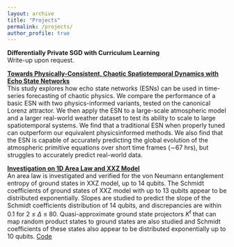 ```yaml
---
layout: archive
title: "Projects"
permalink: /projects/
author_profile: true
---
```


**Differentially Private SGD with Curriculum Learning**\
Write-up upon request.

[**Towards Physically-Consistent, Chaotic Spatiotemporal Dynamics with Echo State Networks**](http://ceur-ws.org/Vol-2964/article_199.pdf)\
This study explores how echo state networks (ESNs) can be used in time-series forecasting of chaotic physics. We compare the performance of a basic ESN with two physics-informed variants, tested on the canonical Lorenz attractor. We then apply the ESN to a large-scale atmospheric model and a larger real-world weather dataset to test its ability to scale to large spatiotemporal systems. We find that a traditional ESN when properly tuned can outperform our equivalent physicsinformed methods. We also find that the ESN is capable of accurately predicting the global evolution of the atmospheric primitive equations over short time frames (∼67 hrs), but struggles to accurately predict real-world data.

[**Investigation on 1D Area Law and XXZ Model**](./_projects/My_Final_College_Paper.pdf)\
An area law is investigated and verified for the von Neumann entanglement entropy of ground states in XXZ model, up to 14 qubits. The Schmidt coefficients of ground states of XXZ model with up to 13 qubits appear to be distributed exponentially. Slopes are studied to predict the slope of the Schmidt coefficients distribution of 14 qubits, and discrepancies are within 0.1 for 2 ≤ $\Delta$ ≤ 80. Quasi-approximate ground state projectors $K^t$ that can map random product states to ground states are also studied and Schmidt coefficients of these states also appear to be distributed exponentially up to 10 qubits. [Code](https://github.com/BiuSky7777/Reed2020-Thesis)
